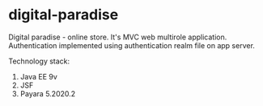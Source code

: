 # digital-paradise
Digital paradise - online store. It's MVC web multirole application. Authentication implemented using authentication realm file on app server.

Technology stack:
1. Java EE 9v 
2. JSF
3. Payara 5.2020.2 
